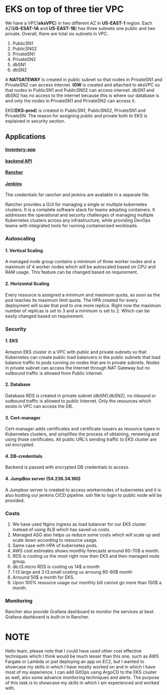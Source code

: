 # EKS on top of three tier VPC

We have a VPC(**eksVPC**) in two different AZ in **US-EAST-1** region. Each AZ(**US-ESAT-1A** and **US-EAST-1B**) has three subnets one public and two private. Overall, there are total six subnets in VPC.
1. PublicSN1
2. PublicSN02
3. PrivateSN1
4. PrivateSN2
5. dbSN1
6. dbSN2

A **NATGATEWAY** is created in public subnet so that nodes in PrivateSN1 and PrivateSN2 can access internet. **IGW** is created and attached to eksVPC so that nodes in PublicSN1 and PublicSN02 can access internet. dbSN1 and dbSN2 has no access to the internet because this is where our database is and only the nodes in PrivateSN1 and PrivateSN2 can access it.

EKS(**EKS-prod**) is created in PublicSN1, PublicSN02, PrivateSN1 and PrivateSN. The reason for assigning public and private both to EKS is explained in security section.

## Applications

#### [Inventory-app](https://live.inventory-app.com)
#### [backend API](https://api.inventory-app.com)
#### [Rancher](https://rancher.inventory-app.com)
#### [Jenkins](http://54.236.34.160:8080/login?from=%2F)

The credentials for rancher and jenkins are available in a separate file.

Rancher provides a GUI for managing a single or multiple kubernetes clusters. It is a complete software stack for teams adopting containers. It addresses the operational and security challenges of managing multiple Kubernetes clusters across any infrastructure, while providing DevOps teams with integrated tools for running containerized workloads.

### Autoscaling

#### 1. Vertical Scaling
A managed node group contains a minimum of three worker nodes and a maximum of 4 worker nodes which will be autoscaled based on CPU and RAM usage. This feature can be changed based on requirement.

#### 2. Horizontal Scaling
Every resource is assigned a minimum and maximum quota, as soon as the pod reaches its maximum limit quota. The HPA created for every deployment will scale that pod to one more replica. Right now the maximum number of replicas is set to 3 and a minimum is set to 2. Which can be easily changed based on requirement.

### Security
#### 1. EKS
Amazon EKS cluster in a VPC with public and private subnets so that Kubernetes can create public load balancers in the public subnets that load balance traffic to pods running on nodes that are in private subnets. Nodes in private subnet can access the Internet through NAT Gateway but no outbound traffic is allowed from Public internet.
#### 2. Database
Database RDS is created in private subnet (dbSN1,dbSN2), no inbound or outbound traffic is allowed to public Internet. Only the resources which exists in VPC can access the DB.
#### 3. Cert-manager
Cert-manager adds certificates and certificate issuers as resource types in Kubernetes clusters, and simplifies the process of obtaining, renewing and using those certificates. All public URL's sending traffic to EKS cluster are ssl encrypted.
#### 4. DB-credentials
Backend is passed with encrypted DB credentials to access.
#### 4. JumpBox server (54.236.34.160)
A Jumpbox server is created to access workernodes of kubernetes and it is also hosting our jenkins CICD pipeline. ssh file to login to public node will be provided.

### Costs
1. We have used Nginx ingress as load balancer for our EKS cluster instead of using ALB which has saved us costs.
2. Managed ASG also helps us reduce some costs which will scale up and scale down according to resource usage.
3. Same case with HPA of kubernetes pods.
4. AWS cost estimates shows monthly forecasts arround 60-70$ a month.
5. RDS is costing us the most right now then EKS and then managed node group.
6. db.t3.micro RDS is costing us 14$ a month
7. 1 t3.large and 3 t3.small costing us arroung 80-90$ month
8. Arround 50$ a month for EKS.
9. Upon 100% resource usage our monthly bill cannot go more than 150$ a month.

### Monitoring
Rancher also provide Grafana dashboard to monitor the services at best. Grafana dashboard is built-in in Rancher.

# NOTE
Hello team, please note that I could have used other cost effective techniques which I think would be much lesser than this one, such as AWS Fargate or Lambda or just deploying an app on EC2, but I wanted to showcase my skills in which I have mostly worked on and in which I have  most of my experience. I can add GitOps using ArgoCD to the EKS cluster as well, also some advance monitoring techniques and alerts. The purpose of this task is to showcase my skills in which I am experienced and worked with. 